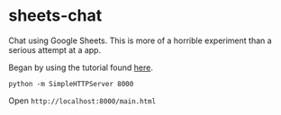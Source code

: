 # sheets-chat

Chat using Google Sheets.
This is more of a horrible experiment than a serious attempt at a app.

Began by using the tutorial found [here](https://developers.google.com/sheets/quickstart/js).

```
python -m SimpleHTTPServer 8000
```

Open `http://localhost:8000/main.html`
